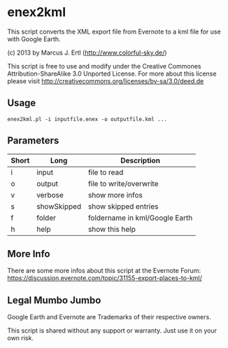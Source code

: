 enex2kml
========

This script converts the XML export file from Evernote to a
kml file for use with Google Earth.

(c) 2013 by Marcus J. Ertl (http://www.colorful-sky.de/)

This script is free to use and modify under the Creative Commones
Attribution-ShareAlike 3.0 Unported License. For more about this license
please visit http://creativecommons.org/licenses/by-sa/3.0/deed.de

Usage
-----

    enex2kml.pl -i inputfile.enex -o outputfile.kml ...

Parameters
----------

| Short | Long       | Description                    |
|-------|------------|--------------------------------|
|i      |input       |file to read                    |
|o      |output      |file to write/overwrite         |
|v      |verbose     |show more infos                 |
|s      |showSkipped |show skipped entries            |
|f      |folder      |foldername in kml/Google Earth  |
|h      |help        |show this help                  |

More Info
---------

There are some more infos about this script at the Evernote Forum: https://discussion.evernote.com/topic/31155-export-places-to-kml/

Legal Mumbo Jumbo
-----------------

Google Earth and Evernote are Trademarks of their respective owners.

This script is shared without any support or warranty.
Just use it on your own risk.
